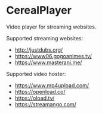 # CerealPlayerVideo player for streaming websites.Supported streaming websites:- http://justdubs.org/- https://www06.gogoanimes.tv/- https://www.masterani.me/Supported video hoster:- https://www.mp4upload.com/- https://openload.co/- https://oload.tv/- https://streamango.com/